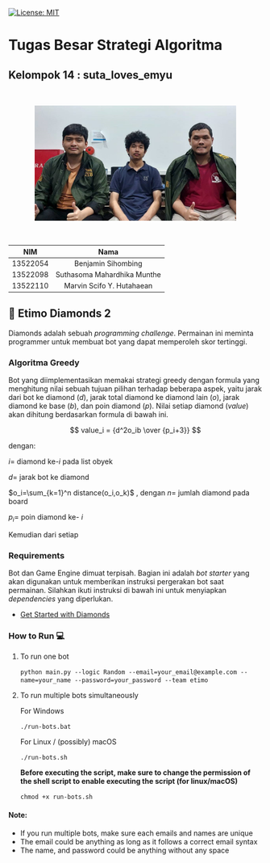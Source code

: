 [![License: MIT](https://img.shields.io/badge/License-MIT-yellow.svg)](https://opensource.org/licenses/MIT)

# Tugas Besar Strategi Algoritma

## Kelompok 14 : suta_loves_emyu

<br>
<p align="center">
<img src="loves_madrid.png" alt="Kelompok suta_loves_emyu" width="400"/>
</p>
<br>

|   NIM    |              Nama                   |
| :------: |    :---------------------------:    |
| 13522054 |         Benjamin Sihombing          |
| 13522098 |     Suthasoma Mahardhika Munthe     |
| 13522110 |      Marvin Scifo Y. Hutahaean      |

## 💎 Etimo Diamonds 2

Diamonds adalah sebuah *programming challenge*. Permainan ini meminta programmer untuk membuat bot yang dapat memperoleh skor tertinggi. 

### Algoritma Greedy 

Bot yang diimplementasikan memakai strategi greedy dengan formula yang menghitung nilai sebuah tujuan pilihan terhadap beberapa aspek, yaitu jarak dari bot ke diamond ($d$), jarak total diamond ke diamond lain ($o$), jarak diamond ke base ($b$), dan poin diamond ($p$). Nilai setiap diamond ($value$) akan dihitung berdasarkan formula di bawah ini.

$$ value_i = {d^2o_ib \over {p_i+3}} $$

dengan:

$i =$ diamond ke-$i$ pada list obyek

$d =$ jarak bot ke diamond 

$o_i=\sum_{k=1}^n distance(o_i,o_k)$ , dengan $n =$ jumlah diamond pada board

$p_i =$ poin diamond ke- $i$

Kemudian dari setiap 

### Requirements

Bot dan Game Engine dimuat terpisah. Bagian ini adalah *bot starter* yang akan digunakan untuk memberikan instruksi pergerakan bot saat permainan. 
Silahkan ikuti instruksi di bawah ini untuk menyiapkan *dependencies* yang diperlukan.
-   [Get Started with Diamonds](https://docs.google.com/document/d/1L92Axb89yIkom0b24D350Z1QAr8rujvHof7-kXRAp7c/edit)

### How to Run 💻

1. To run one bot

    ```
    python main.py --logic Random --email=your_email@example.com --name=your_name --password=your_password --team etimo
    ```

2. To run multiple bots simultaneously

    For Windows

    ```
    ./run-bots.bat
    ```

    For Linux / (possibly) macOS

    ```
    ./run-bots.sh
    ```

    <b>Before executing the script, make sure to change the permission of the shell script to enable executing the script (for linux/macOS)</b>

    ```
    chmod +x run-bots.sh
    ```

#### Note:

-   If you run multiple bots, make sure each emails and names are unique
-   The email could be anything as long as it follows a correct email syntax
-   The name, and password could be anything without any space
